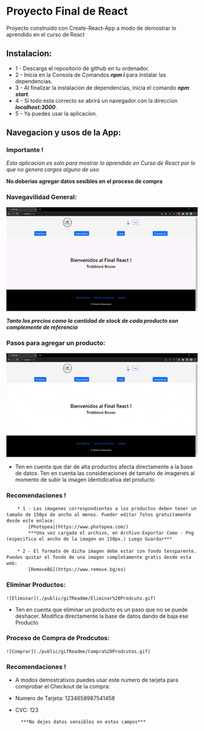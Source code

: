 # Proyecto Final de React

Proyecto construido con Create-React-App a modo de demostrar lo aprendido en el curso de React

## Instalacion:

* 1 - Descarga el repositorio de github en tu ordenador.
* 2 - Inicia en la Consola de Comandos ***npm i*** para instalar las dependencias.
* 3 - Al finalizar la instalacion de dependencias, inicia el comando ***npm start***.
* 4 - Si todo esta correcto se abrirá un navegador con la direccion ***localhost:3000***.
* 5 - Ya puedes usar la aplicacion.

## Navegacion y usos de la App:

### Importante !

*Esta aplicacion es solo para mostrar lo aprendido en Curso de React por lo que no genera cargos alguno de uso*

**No deberias agregar datos sesibles en el proceso de compra**


### Navegavilidad General:
![Navegabilidad](./public/gifReadme/Navegavivlidad.gif)

***Tanto los precios como la cantidad de stock de cada producto son complemente de referencia***

### Pasos para agregar un producto:
![Agregar](./public/gifReadme/AgregarProducto.gif)

* Ten en cuenta que dar de alta productos afecta directamente a la base de datos. Ten en cuenta las consideraciones de tamaño de imagenes al momento de subir la imagen identidicativa del producto

### Recomendaciones !

        * 1 - Las imagenes correspondientes a los productos deben tener un tamaño de 150px de ancho al menos. Pueder editar fotos gratuitamente desde este enlace:
            [Photopea](https://www.photopea.com/)
            ***Una vez cargado el archivo, en Archivo-Exportar Como - Png (especifica el ancho de la imagen en 150px.) Luego Guardar***
            
        * 2 - El formato de dicha imagen debe estar con fondo tensparente. Puedes quitar el fondo de una imagen completamente gratis desde esta web: 
            [RemoveBG](https://www.remove.bg/es)

### Eliminar Productos:
    ![Eliminar](./public/gifReadme/Eliminar%20Prodcuto.gif)

* Ten en cuenta que eliminar un producto es un paso que no se puede deshacer. Modifica directamente la base de datos dando de baja ese Producto

### Proceso de Compra de Prodcutos:
    ![Comprar](./public/gifReadme/Compra%20Prodcutos.gif)
    
### Recomendaciones !
* A modos demostrativos puedes usar este numero de tarjeta para comprobar el Checkout de la compra:
* Numero de Tarjeta: 1234658987541458
* CVC: 123

        ***No dejes datos sensibles en estos campos***




